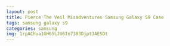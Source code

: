```yaml
---
layout: post
title: Pierce The Veil Misadventures Samsung Galaxy S9 Case
tags: samsung galaxy s9
categories: samsung
img: 1rpAChua1GH65LJU6In7383Djpt3AESDt
---
```

